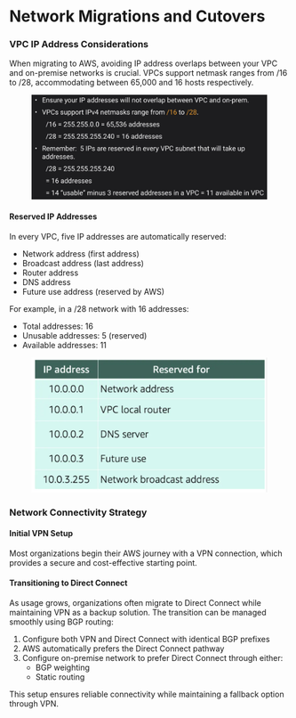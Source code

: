 # Network Migrations and Cutovers

### VPC IP Address Considerations

When migrating to AWS, avoiding IP address overlaps between your VPC and on-premise networks is crucial. VPCs support netmask ranges from /16 to /28, accommodating between 65,000 and 16 hosts respectively.

<figure><img src="../../../../../.gitbook/assets/image (39) (1).png" alt=""><figcaption></figcaption></figure>

#### Reserved IP Addresses

In every VPC, five IP addresses are automatically reserved:

* Network address (first address)
* Broadcast address (last address)
* Router address
* DNS address
* Future use address (reserved by AWS)

For example, in a /28 network with 16 addresses:

* Total addresses: 16
* Unusable addresses: 5 (reserved)
* Available addresses: 11

<figure><img src="../../../../../.gitbook/assets/image (40) (1).png" alt=""><figcaption></figcaption></figure>

### Network Connectivity Strategy

#### Initial VPN Setup

Most organizations begin their AWS journey with a VPN connection, which provides a secure and cost-effective starting point.

#### Transitioning to Direct Connect

As usage grows, organizations often migrate to Direct Connect while maintaining VPN as a backup solution. The transition can be managed smoothly using BGP routing:

1. Configure both VPN and Direct Connect with identical BGP prefixes
2. AWS automatically prefers the Direct Connect pathway
3. Configure on-premise network to prefer Direct Connect through either:
   * BGP weighting
   * Static routing

This setup ensures reliable connectivity while maintaining a fallback option through VPN.
